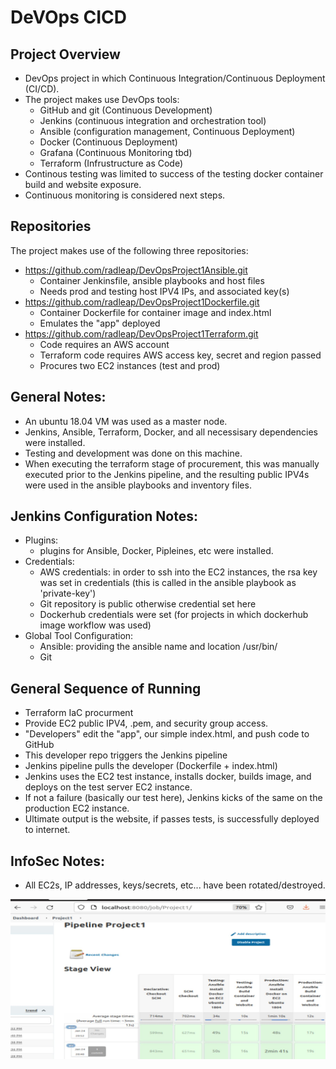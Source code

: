 # DeVOps CICD

##  Project Overview
- DevOps project in which Continuous Integration/Continuous Deployment (CI/CD).
- The project makes use DevOps tools:
	- GitHub and git (Continuous Development)
	- Jenkins (continuous integration and orchestration tool)
	- Ansible (configuration management, Continuous Deployment)
	- Docker (Continuous Deployment)
	- Grafana (Continuous Monitoring tbd)
	- Terraform (Infrustructure as Code) 
- Continous testing was limited to success of the testing docker container build and website exposure.
- Continuous monitoring is considered next steps. 


## Repositories

The project makes use of the following three repositories:
- https://github.com/radleap/DevOpsProject1Ansible.git
	- Container Jenkinsfile, ansible playbooks and host files
	- Needs prod and testing host IPV4 IPs, and associated key(s)
- https://github.com/radleap/DevOpsProject1Dockerfile.git
	- Container Dockerfile for container image and index.html
	- Emulates the "app" deployed
- https://github.com/radleap/DevOpsProject1Terraform.git
	- Code requires an AWS account
	- Terraform code requires AWS access key, secret and region passed
	- Procures two EC2 instances (test and prod)

## General Notes:
- An ubuntu 18.04 VM was used as a master node.
- Jenkins, Ansible, Terraform, Docker, and all necessisary dependencies were installed. 
- Testing and development was done on this machine. 
- When executing the terraform stage of procurement, this was manually executed prior to the Jenkins pipeline, and the resulting public IPV4s were used in the ansible playbooks and inventory files.  

## Jenkins Configuration Notes:
- Plugins:
	- plugins for Ansible, Docker, Pipleines, etc were installed.
- Credentials:
	- AWS credentials: in order to ssh into the EC2 instances, the rsa key was set in credentials (this is called in the ansible playbook as 'private-key')
	- Git repository is public otherwise credential set here
	- Dockerhub credentials were set (for projects in which dockerhub image workflow was used)
- Global Tool Configuration:
	- Ansible: providing the ansible name and location /usr/bin/
	- Git 

## General Sequence of Running
- Terraform IaC procurment
- Provide EC2 public IPV4, .pem, and security group access.
- "Developers" edit the "app", our simple index.html, and push code to GitHub
- This developer repo triggers the Jenkins pipeline
- Jenkins pipeline pulls the developer (Dockerfile + index.html)
- Jenkins uses the EC2 test instance, installs docker, builds image, and deploys on the test server EC2 instance.
- If not a failure (basically our test here), Jenkins kicks of the same on the production EC2 instance. 
- Ultimate output is the website, if passes tests, is successfully deployed to internet. 

## InfoSec Notes:
- All EC2s, IP addresses, keys/secrets, etc... have been rotated/destroyed.

![Jenkins Pipeline](https://github.com/radleap/DevOpsProject1Ansible/blob/main/images/img_jenkins_pipeline_view.JPG)